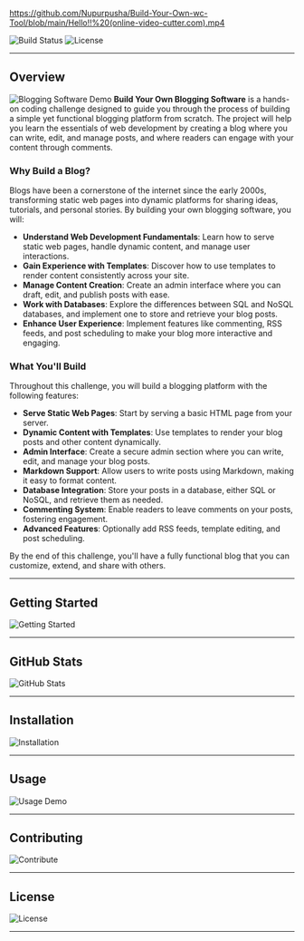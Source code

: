 https://github.com/Nupurpusha/Build-Your-Own-wc-Tool/blob/main/Hello!!%20(online-video-cutter.com).mp4

![Build Status](https://img.shields.io/badge/build-passing-brightgreen) ![License](https://img.shields.io/badge/license-MIT-blue)

---

## Overview
![Blogging Software Demo](https://link-to-your-gif.com/demo.gif)
**Build Your Own Blogging Software** is a hands-on coding challenge designed to guide you through the process of building a simple yet functional blogging platform from scratch. The project will help you learn the essentials of web development by creating a blog where you can write, edit, and manage posts, and where readers can engage with your content through comments.

### Why Build a Blog?

Blogs have been a cornerstone of the internet since the early 2000s, transforming static web pages into dynamic platforms for sharing ideas, tutorials, and personal stories. By building your own blogging software, you will:

- **Understand Web Development Fundamentals**: Learn how to serve static web pages, handle dynamic content, and manage user interactions.
- **Gain Experience with Templates**: Discover how to use templates to render content consistently across your site.
- **Manage Content Creation**: Create an admin interface where you can draft, edit, and publish posts with ease.
- **Work with Databases**: Explore the differences between SQL and NoSQL databases, and implement one to store and retrieve your blog posts.
- **Enhance User Experience**: Implement features like commenting, RSS feeds, and post scheduling to make your blog more interactive and engaging.

### What You'll Build

Throughout this challenge, you will build a blogging platform with the following features:

- **Serve Static Web Pages**: Start by serving a basic HTML page from your server.
- **Dynamic Content with Templates**: Use templates to render your blog posts and other content dynamically.
- **Admin Interface**: Create a secure admin section where you can write, edit, and manage your blog posts.
- **Markdown Support**: Allow users to write posts using Markdown, making it easy to format content.
- **Database Integration**: Store your posts in a database, either SQL or NoSQL, and retrieve them as needed.
- **Commenting System**: Enable readers to leave comments on your posts, fostering engagement.
- **Advanced Features**: Optionally add RSS feeds, template editing, and post scheduling.

By the end of this challenge, you'll have a fully functional blog that you can customize, extend, and share with others.


----
## Getting Started
![Getting Started](https://link-to-your-gif.com/getting-started.gif)

---

## GitHub Stats
![GitHub Stats](https://github-readme-stats.vercel.app/api?username=yourusername&show_icons=true)

---

## Installation
![Installation](https://link-to-your-gif.com/installation.gif)

---

## Usage
![Usage Demo](https://link-to-your-gif.com/usage.gif)

---

## Contributing
![Contribute](https://forthebadge.com/images/badges/built-with-love.svg)

---

## License
![License](https://img.shields.io/badge/license-MIT-blue.svg)

---


